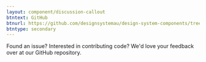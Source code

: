 ```yaml
---
layout: component/discussion-callout
btntext: GitHub
btnurl: https://github.com/designsystemau/design-system-components/tree/master/packages/animate
btntype: secondary
---
```


 Found an issue? Interested in contributing code? We'd love your feedback over at our GitHub repository.
